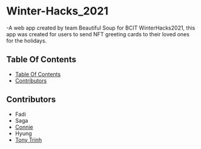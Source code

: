 # Winter-Hacks_2021

  -A web app created by team Beautiful Soup for BCIT WinterHacks2021, this app was created for users to send NFT greeting cards to their loved ones for the holidays.
## Table Of Contents

  - [Table Of Contents](#table-of-contents)
  - [Contributors](#contributors)


## Contributors
- Fadi
- Saga
- [Connie](https://github.com/s-Kone)
- Hyung
- [Tony Trinh](https://github.com/tonytrinh19)

